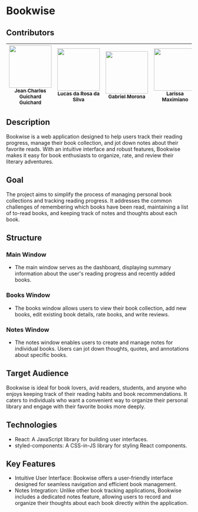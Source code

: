 # Bookwise

## Contributors
|[<img src="https://avatars.githubusercontent.com/u/130867213?v=4" width=115><br><sub> Jean Charles Guichard Guichard </sub>](https://github.com/Guichardx2) |  [<img src="https://avatars.githubusercontent.com/u/97752019?v=4" width=115><br><sub>Lucas da Rosa da Silva</sub>](https://github.com/Lorrust) |  [<img src="https://avatars.githubusercontent.com/u/91230559?v=4" width=115><br><sub>Gabriel Morona</sub>](https://github.com/M0rona) |  [<img src="https://avatars.githubusercontent.com/u/97767359?v=4" width=115><br><sub>Larissa Maximiano</sub>](https://github.com/LarissaDeMattia)  |  [<img src="https://avatars.githubusercontent.com/u/52051101?v=4" width=115><br><sub>Igor Steiner</sub>](https://github.com/IgorSteinerS)
| :---: | :---: | :---: | :---: | :---: |

## Description
Bookwise is a web application designed to help users track their reading progress, manage their book collection, and jot down notes about their favorite reads. With an intuitive interface and robust features, Bookwise makes it easy for book enthusiasts to organize, rate, and review their literary adventures.

## Goal
The project aims to simplify the process of managing personal book collections and tracking reading progress. It addresses the common challenges of remembering which books have been read, maintaining a list of to-read books, and keeping track of notes and thoughts about each book.

## Structure
### Main Window
- The main window serves as the dashboard, displaying summary information about the user's reading progress and recently added books.

### Books Window
- The books window allows users to view their book collection, add new books, edit existing book details, rate books, and write reviews.

### Notes Window
- The notes window enables users to create and manage notes for individual books. Users can jot down thoughts, quotes, and annotations about specific books.

## Target Audience
Bookwise is ideal for book lovers, avid readers, students, and anyone who enjoys keeping track of their reading habits and book recommendations. It caters to individuals who want a convenient way to organize their personal library and engage with their favorite books more deeply.

## Technologies
- React: A JavaScript library for building user interfaces.
- styled-components: A CSS-in-JS library for styling React components.

## Key Features
- Intuitive User Interface: Bookwise offers a user-friendly interface designed for seamless navigation and efficient book management.
- Notes Integration: Unlike other book tracking applications, Bookwise includes a dedicated notes feature, allowing users to record and organize their thoughts about each book directly within the application.
